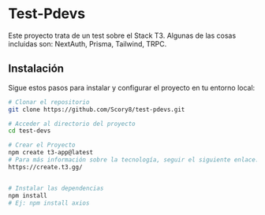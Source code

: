# Test-Pdevs

Este proyecto trata de un test sobre el Stack T3.
Algunas de las cosas incluidas son: NextAuth, Prisma, Tailwind, TRPC. 

## Instalación

Sigue estos pasos para instalar y configurar el proyecto en tu entorno local:

```bash
# Clonar el repositorio
git clone https://github.com/Scory8/test-pdevs.git

# Acceder al directorio del proyecto
cd test-devs

# Crear el Proyecto
npm create t3-app@latest
# Para más información sobre la tecnología, seguir el siguiente enlace:
https://create.t3.gg/


# Instalar las dependencias
npm install
# Ej: npm install axios


